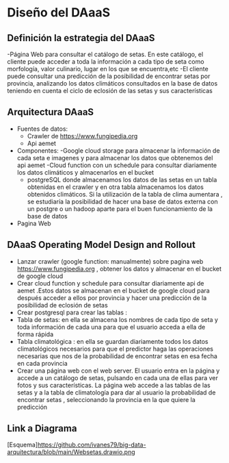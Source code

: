 
# Diseño del DAaaS

## Definición la estrategia del DAaaS

-Página Web para consultar el catálogo de setas. En este catálogo, el cliente puede acceder a toda la información  a cada tipo de seta como morfología, valor culinario, lugar en los que se encuentra,etc
-El cliente puede consultar una predicción de la posibilidad de encontrar setas por provincia, analizando los datos climáticos consultados en la base de datos teniendo en cuenta el ciclo de eclosión de las setas y sus características 


## Arquitectura DAaaS


- Fuentes de datos:
  - Crawler de <https://www.fungipedia.org>
  - Api aemet
- Componentes:
  -Google cloud storage para almacenar la información de cada seta e imagenes y    para almacenar los datos que obtenemos del api aemet
 -Cloud function con un schedule para consultar diariamente los datos climáticos  y almacenarlos en el bucket
  - postgreSQL donde almacenamos los datos de las setas en un tabla obtenidas en el crawler  y en otra tabla almacenamos los datos obtenidos climáticos. Si la utilización de la tabla de clima aumentara , se estudiaría la posibilidad de hacer una base de datos externa con un postgre o un hadoop aparte para el buen funcionamiento de la base de datos
- Pagina Web




## DAaaS Operating Model Design and Rollout

- Lanzar crawler (google function: manualmente) sobre pagina web <https://www.fungipedia.org> , obtener los datos y almacenar en el bucket de google cloud
- Crear cloud function y schedule para consultar diariamente api de aemet .Estos datos se almacenan en el bucket de google cloud para después acceder a ellos por provincia y hacer una predicción de la posibilidad de eclosión de setas
- Crear postgresql para crear las tablas :
- Tabla de setas: en ella se almacena los nombres de cada tipo de seta y toda información de cada una para que el usuario acceda a ella de forma rápida
- Tabla climatológica : en ella se guardan diariamente todos los datos climatológicos necesarios para que el predictor haga las operaciones necesarias que nos de la probabilidad de encontrar setas en esa fecha en cada provincia
- Crear una página web con el web server. El usuario entra en la página y accede a un catálogo de setas, pulsando en cada una de ellas para ver fotos  y sus características. La página web accede a las tablas de las setas y a la tabla de climatología para dar al usuario la probabilidad de encontrar setas , seleccionando la provincia en la que quiere la predicción
 






## Link a Diagrama

[Esquema]https://github.com/ivanes79/big-data-arquitectura/blob/main/Websetas.drawio.png